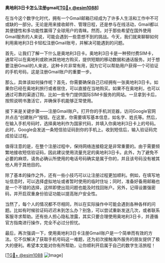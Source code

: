 **奥地利3日卡怎么注册gmail[[TG💪+ @esim1088](https://t.me/s/esim1088)]**

在当今这个数字化时代，拥有一个Gmail邮箱已经成为了许多人生活和工作中不可或缺的一部分。无论是用来接收邮件、管理日程，还是参与在线活动，Gmail都以其便捷性和多功能性赢得了全球用户的青睐。然而，对于那些希望在国外使用Gmail服务的人来说，可能会遇到一些意想不到的挑战。今天，我们就来聊聊如何利用奥地利3日卡轻松注册Gmail账号，并解决可能遇到的问题。

首先，让我们了解一下什么是奥地利3日卡。奥地利3日卡是一种预付费SIM卡，通常可以在奥地利或欧洲其他地方购买，提供短期的移动数据和通话服务。对于想要注册Gmail的人来说，这种卡片非常有用，因为它可以帮助用户获得一个可验证的手机号码，这是注册Gmail账户的重要一步。

那么，具体该如何操作呢？首先，你需要确保自己已经拥有一张奥地利3日卡。如果你已经在奥地利旅行或者居住，可以直接在当地购买。如果不在奥地利，也可以通过可靠的渠道订购，比如一些专门提供国际SIM卡服务的网站。一旦拿到卡后，按照说明书激活它，并确保手机能够正常使用。

接下来是关键步骤——注册Gmail账户。打开你的手机浏览器，访问Google官网并点击“创建账户”按钮。在这里，你需要填写基本信息，如名字、姓氏等。然后，在输入手机号码时，选择奥地利作为国家代码，并填入你奥地利3日卡上的号码。此时，Google会发送一条短信验证码到你的手机上。收到短信后，输入验证码完成验证过程。

值得注意的是，在整个注册过程中，保持网络连接稳定是非常重要的。由于需要频繁地接收短信验证码，因此建议使用流量充足的奥地利3日卡。此外，为了避免不必要的麻烦，请务必确认所使用的电话号码确实是属于你的，并且该号码没有被其他人用于其他目的。

除了基本的操作之外，还有一些小技巧可以让注册过程更加顺利。例如，在填写地址信息时，可以选择虚拟地址或者暂时使用的临时住址；同时，准备好备用邮箱也是一个不错的选择，这样即使出现问题也能及时找回账户。另外，记得设置强密码，并开启双重身份验证功能以提高账户安全性。

当然了，每个人的情况都不尽相同，所以在实际操作中可能会遇到各种各样的问题。比如有时候验证码迟迟未到怎么办？别急，可以尝试重新发送几次，或者联系客服寻求帮助。还有些人担心隐私泄露，其实只要合理使用奥地利3日卡，并遵循官方指南进行操作，完全不必过分担忧。

最后，再次强调一下，使用奥地利3日卡注册Gmail账户是一个简单而有效的方法。它不仅解决了获取手机号码这一难题，还为初次接触海外服务的朋友提供了极大的便利。希望本文能对你有所帮助，让你顺利开启属于自己的数字生活旅程！

[[TG💪+ @esim1088](https://t.me/s/esim1088) ![Image](https://i.postimg.cc/4NQfJmqS/Snipaste-2025-05-13-00-14-12.png)]